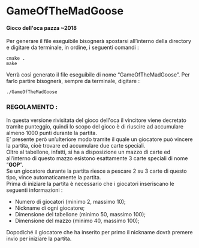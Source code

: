 # GameOfTheMadGoose
#### Gioco dell'oca pazza ~2018

Per generare il file eseguibile bisognerà spostarsi
all’interno della directory e digitare da terminale,
in ordine, i seguenti comandi :
```
cmake .
make
```
Verrà così generato il file eseguibile di nome
“GameOfTheMadGoose”.
Per farlo partire bisognerà, sempre da terminale,
digitare :
```
./GameOfTheMadGoose
```
### REGOLAMENTO :

In questa versione rivisitata del gioco dell'oca
il vincitore viene decretato tramite punteggio,
quindi lo scopo del gioco è di riuscire ad accumulare
almeno 1000 punti durante la partita.  
E’ presente però un’ulteriore modo tramite il quale
un giocatore può vincere la partita, cioè trovare ed
accumulare due carte speciali.  
Oltre al tabellone, infatti, si ha a disposizione un
mazzo di carte ed all’interno di questo mazzo
esistono esattamente 3 carte speciali di nome “**GOP**”.  
Se un giocatore durante la partita riesce a pescare 2
su 3 carte di questo tipo, vince automaticamente la
partita.  
Prima di iniziare la partita è necessario che i
giocatori inseriscano le seguenti informazioni :

- Numero di giocatori (minimo 2, massimo 10);
- Nickname di ogni giocatore;
- Dimensione del tabellone (minimo 50, massimo 100);
- Dimensione del mazzo (minimo 40, massimo 100);

Dopodiché il giocatore che ha inserito per primo il
nickname dovrà premere invio per iniziare la partita.
